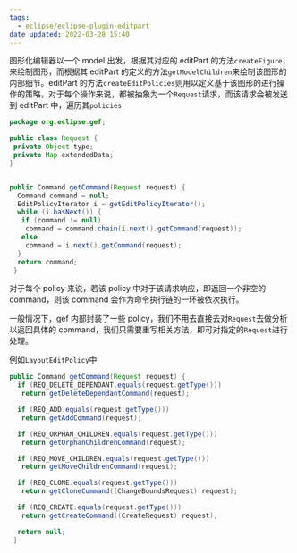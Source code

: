 ```yaml
---
tags:
  - eclipse/eclipse-plugin-editpart
date updated: 2022-03-28 15:40
---
```


图形化编辑器以一个 model 出发，根据其对应的 editPart 的方法`createFigure`，来绘制图形，而根据其 editPart 的定义的方法`getModelChildren`来绘制该图形的内部细节。editPart 的方法`createEditPolicies`则用以定义基于该图形的进行操作的策略，对于每个操作来说，都被抽象为一个`Request`请求，而该请求会被发送到 editPart 中，遍历其`policies`

```java
package org.eclipse.gef;

public class Request {
 private Object type;
 private Map extendedData;
}
```

```java

public Command getCommand(Request request) {
  Command command = null;
  EditPolicyIterator i = getEditPolicyIterator();
  while (i.hasNext()) {
   if (command != null)
    command = command.chain(i.next().getCommand(request));
   else
    command = i.next().getCommand(request);
  }
  return command;
 }
```

对于每个 policy 来说，若该 policy 中对于该请求响应，即返回一个非空的 command，则该 command 会作为命令执行链的一环被依次执行。

一般情况下，gef 内部封装了一些 policy，我们不用去直接去对`Request`去做分析以返回具体的 command，我们只需要重写相关方法，即可对指定的`Request`进行处理。

例如`LayoutEditPolicy`中

```java
public Command getCommand(Request request) {
  if (REQ_DELETE_DEPENDANT.equals(request.getType()))
   return getDeleteDependantCommand(request);

  if (REQ_ADD.equals(request.getType()))
   return getAddCommand(request);

  if (REQ_ORPHAN_CHILDREN.equals(request.getType()))
   return getOrphanChildrenCommand(request);

  if (REQ_MOVE_CHILDREN.equals(request.getType()))
   return getMoveChildrenCommand(request);

  if (REQ_CLONE.equals(request.getType()))
   return getCloneCommand((ChangeBoundsRequest) request);

  if (REQ_CREATE.equals(request.getType()))
   return getCreateCommand((CreateRequest) request);

  return null;
 }
```
